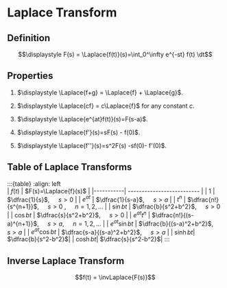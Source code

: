 # Laplace Transform

## Definition

$$\displaystyle F(s) = \Laplace{f(t)}(s)=\int_0^\infty e^{-st} f(t) \dt$$

## Properties

1. $\displaystyle \Laplace{f+g} = \Laplace{f} + \Laplace{g}$.

2. $\displaystyle \Laplace{cf} = c\Laplace{f}$ for any constant $c$.

3. $\displaystyle \Laplace{e^{at}f(t)}(s)=F(s-a)$.

4. $\displaystyle \Laplace{f'}(s)=sF(s) - f(0)$.

5. $\displaystyle \Laplace{f''}(s)=s^2F(s) -sf(0)- f'(0)$.

## Table of Laplace Transforms

:::{table} 
:align: left  
|  $f(t)$   | $F(s)=\Laplace{f}(s)$ |
|-----------| -------------------------- |
| $1$       | $\dfrac{1}{s}$, $\quad s>0$        |
| $e^{at}$ | $\dfrac{1}{s-a}$, $\quad s>a$        |
| $t^n$      | $\dfrac{n!}{s^{n+1}}$, $\quad s>0$ , $\quad n=1,2,\ldots$        |
| $\sin bt$       | $\dfrac{b}{s^2+b^2}$, $\quad s>0$        |
| $\cos bt$       | $\dfrac{s}{s^2+b^2}$, $\quad s>0$        |
| $e^{at} t^n$       | $\dfrac{n!}{(s-a)^{n+1}}$, $\quad s>a$, $\quad n=1,2,\ldots$        |
| $e^{at} \sin bt$        | $\dfrac{b}{(s-a)^2+b^2}$, $\quad s>a$        |
| $e^{at} \cos bt$        | $\dfrac{s-a}{(s-a)^2+b^2}$, $\quad s>a$        |
| $\sinh bt$|  $\dfrac{b}{s^2-b^2}$|
| $\cosh bt$|  $\dfrac{s}{s^2-b^2}$|
:::


## Inverse Laplace Transform

$$f(t) = \invLaplace{F(s)}$$
